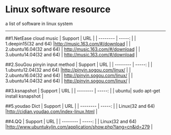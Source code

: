 # Linux software resource
a list of software in linux system

------
##1.NetEase cloud music
| Support        | URL   |
| --------   | -----:  | 
| 1.deepin15(32 and 64) |http://music.163.com/#/download  | 
| 2.ubuntu16.04(32 and 64) | http://music.163.com/#/download | 
| 3.ubuntu14.04(32 and 64)     | http://music.163.com/#/download |  


##2.SouGou pinyin input method
| Support        | URL   | 
| --------   | -----:  | 
| 1.ubuntu12.04(32 and 64) |http://pinyin.sogou.com/linux/  | 
| 2.ubuntu16.04(32 and 64) | http://pinyin.sogou.com/linux/ | 
| 3.ubuntu14.04(32 and 64)     | http://pinyin.sogou.com/linux/ |

##3.ksnapshot
| Support        | URL   | 
| --------   | -----:  | 
| ubuntu| sudo apt-get install ksnapshot | 


##5.youdao Dict 
| Support        | URL   | 
| --------   | -----:  | 
| Linux(32 and 64) |http://cidian.youdao.com/index-linux.html  |




##4.QQ 
| Support        | URL   | 
| --------   | -----:  | 
| Linux(32 and 64) |http://www.ubuntukylin.com/application/show.php?lang=cn&id=279 |


